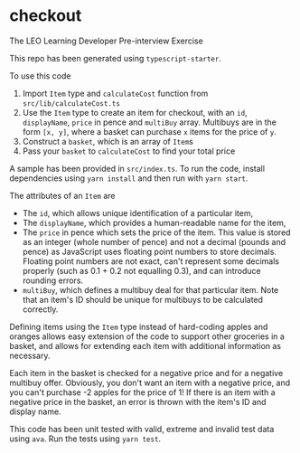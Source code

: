 # checkout

The LEO Learning Developer Pre-interview Exercise

This repo has been generated using `typescript-starter`.

To use this code

1. Import `Item` type and `calculateCost` function from `src/lib/calculateCost.ts`
2. Use the `Item` type to create an item for checkout, with an `id`, `displayName`, `price` in pence and `multiBuy` array. Multibuys are in the form `[x, y]`, where a basket can purchase `x` items for the price of `y`.
3. Construct a `basket`, which is an array of `Item`s
4. Pass your `basket` to `calculateCost` to find your total price

A sample has been provided in `src/index.ts`. To run the code, install dependencies using `yarn install` and then run with `yarn start`.

The attributes of an `Item` are

- The `id`, which allows unique identification of a particular item,
- The `displayName`, which provides a human-readable name for the item,
- The `price` in pence which sets the price of the item. This value is stored as an integer (whole number of pence) and not a decimal (pounds and pence) as JavaScript uses floating point numbers to store decimals. Floating point numbers are not exact, can't represent some decimals properly (such as 0.1 + 0.2 not equalling 0.3), and can introduce rounding errors.
- `multiBuy`, which defines a multibuy deal for that particular item. Note that an item's ID should be unique for multibuys to be calculated correctly.

Defining items using the `Item` type instead of hard-coding apples and oranges allows easy extension of the code to support other groceries in a basket, and allows for extending each item with additional information as necessary.

Each item in the basket is checked for a negative price and for a negative multibuy offer. Obviously, you don't want an item with a negative price, and you can't purchase -2 apples for the price of 1! If there is an item with a negative price in the basket, an error is thrown with the item's ID and display name.

This code has been unit tested with valid, extreme and invalid test data using `ava`. Run the tests using `yarn test`.
